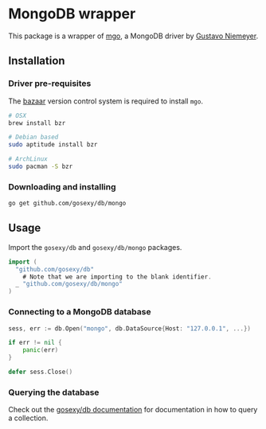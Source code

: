# MongoDB wrapper

This package is a wrapper of [mgo](http://labix.org/mgo), a MongoDB driver by
[Gustavo Niemeyer](http://labyx.org).

## Installation

### Driver pre-requisites

The [bazaar](http://bazaar.canonical.com/en/) version control system is required
to install `mgo`.

```sh
# OSX
brew install bzr

# Debian based
sudo aptitude install bzr

# ArchLinux
sudo pacman -S bzr
```

### Downloading and installing

```sh
go get github.com/gosexy/db/mongo
```

## Usage

Import the `gosexy/db` and `gosexy/db/mongo` packages.

```go
import (
  "github.com/gosexy/db"
	# Note that we are importing to the blank identifier.
  _ "github.com/gosexy/db/mongo"
)
```

### Connecting to a MongoDB database

```go
sess, err := db.Open("mongo", db.DataSource{Host: "127.0.0.1", ...})

if err != nil {
	panic(err)
}

defer sess.Close()
```

### Querying the database

Check out the [gosexy/db documentation](/gosexy/db) for documentation in how to query
a collection.

